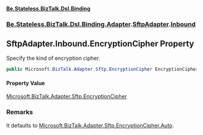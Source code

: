 #### [Be.Stateless.BizTalk.Dsl.Binding](README.md 'README')
### [Be.Stateless.BizTalk.Dsl.Binding.Adapter](Be.Stateless.BizTalk.Dsl.Binding.Adapter.md 'Be.Stateless.BizTalk.Dsl.Binding.Adapter').[SftpAdapter](SftpAdapter.md 'Be.Stateless.BizTalk.Dsl.Binding.Adapter.SftpAdapter').[Inbound](SftpAdapter.Inbound.md 'Be.Stateless.BizTalk.Dsl.Binding.Adapter.SftpAdapter.Inbound')

## SftpAdapter.Inbound.EncryptionCipher Property

Specify the kind of encryption cipher.

```csharp
public Microsoft.BizTalk.Adapter.Sftp.EncryptionCipher EncryptionCipher { get; set; }
```

#### Property Value
[Microsoft.BizTalk.Adapter.Sftp.EncryptionCipher](https://docs.microsoft.com/en-us/dotnet/api/Microsoft.BizTalk.Adapter.Sftp.EncryptionCipher 'Microsoft.BizTalk.Adapter.Sftp.EncryptionCipher')

### Remarks
It defaults to [Microsoft.BizTalk.Adapter.Sftp.EncryptionCipher.Auto](https://docs.microsoft.com/en-us/dotnet/api/Microsoft.BizTalk.Adapter.Sftp.EncryptionCipher.Auto 'Microsoft.BizTalk.Adapter.Sftp.EncryptionCipher.Auto').